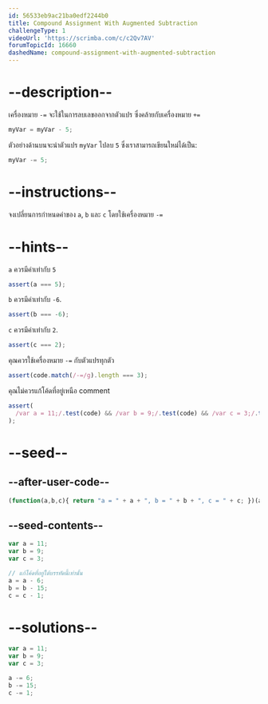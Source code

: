 ```yaml
---
id: 56533eb9ac21ba0edf2244b0
title: Compound Assignment With Augmented Subtraction
challengeType: 1
videoUrl: 'https://scrimba.com/c/c2Qv7AV'
forumTopicId: 16660
dashedName: compound-assignment-with-augmented-subtraction
---
```


# --description--

เครื่องหมาย `-=` จะใช้ในการลบเลขออกจากตัวแปร ซึ่งคล้ายกับเครื่องหมาย `+=`

```js
myVar = myVar - 5;
```

ตัวอย่างด้านบนจะนำตัวแปร `myVar` ไปลบ `5` ซึ่งเราสามารถเขียนใหม่ได้เป็น:

```js
myVar -= 5;
```

# --instructions--

จงเปลี่ยนการกำหนดค่าของ `a`, `b` และ `c` โดยใช้เครื่องหมาย `-=`

# --hints--

`a` ควรมีค่าเท่ากับ `5`

```js
assert(a === 5);
```

`b` ควรมีค่าเท่ากับ `-6`.

```js
assert(b === -6);
```

`c` ควรมีค่าเท่ากับ `2`.

```js
assert(c === 2);
```

คุณควรใช้เครื่องหมาย `-=` กับตัวแปรทุกตัว

```js
assert(code.match(/-=/g).length === 3);
```

คุณไม่ควรแก้โค้ดที่อยู่เหนือ comment

```js
assert(
  /var a = 11;/.test(code) && /var b = 9;/.test(code) && /var c = 3;/.test(code)
);
```

# --seed--

## --after-user-code--

```js
(function(a,b,c){ return "a = " + a + ", b = " + b + ", c = " + c; })(a,b,c);
```

## --seed-contents--

```js
var a = 11;
var b = 9;
var c = 3;

// แก้โค้ดที่อยู่ใต้บรรทัดนี้เท่านั้น
a = a - 6;
b = b - 15;
c = c - 1;
```

# --solutions--

```js
var a = 11;
var b = 9;
var c = 3;

a -= 6;
b -= 15;
c -= 1;
```
